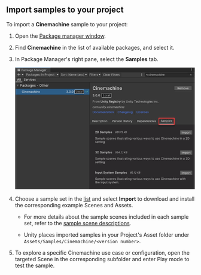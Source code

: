 ## Import samples to your project

To import a **Cinemachine** sample to your project:

1. Open the [Package manager window](https://docs.unity3d.com/Manual/upm-ui-access.html).

2. Find **Cinemachine** in the list of available packages, and select it.

3. In Package Manager's right pane, select the **Samples** tab.

   ![The Cinemachine package in the Package Manager window, with the Samples tab open.](images/samples.png)

4. Choose a sample set in the [list](samples-tutorials.md#samples) and select **Import** to download and install the corresponding example Scenes and Assets.
   
   * For more details about the sample scenes included in each sample set, refer to the [sample scene descriptions](samples-tutorials.md#sample-scenes).
   
   * Unity places imported samples in your Project's Asset folder under `Assets/Samples/Cinemachine/<version number>`.

5. To explore a specific Cinemachine use case or configuration, open the targeted Scene in the corresponding subfolder and enter Play mode to test the sample.